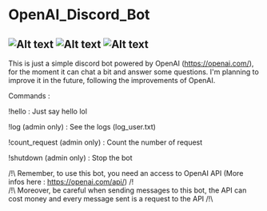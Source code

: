 # OpenAI_Discord_Bot

![Alt text](https://img.shields.io/badge/Python-3776AB.svg?style=for-the-badge&logo=Python&logoColor=white)
![Alt text](https://img.shields.io/badge/Discord-5865F2.svg?style=for-the-badge&logo=Discord&logoColor=white)
![Alt text](https://img.shields.io/badge/ChatBot-FFD000.svg?style=for-the-badge&logo=ChatBot&logoColor=black)
-------------------------------------------------------------------------------------------------------------------------------

This is just a simple discord bot powered by OpenAI (https://openai.com/), for the moment it can chat a bit and answer some questions.
I'm planning to improve it in the future, following the improvements of OpenAI.

Commands : 

!hello : Just say hello lol

!log (admin only) : See the logs (log_user.txt)

!count_request (admin only) : Count the number of request

!shutdown (admin only) : Stop the bot


/!\ Remember, to use this bot, you need an access to OpenAI API (More infos here : https://openai.com/api/) /!\
/!\ Moreover, be careful when sending messages to this bot, the API can cost money and every message sent is a request to the API /!\
